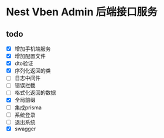 # Nest Vben Admin 后端接口服务

## todo

- [x] 增加手机端服务
- [x] 增加配置文件
- [x] dto验证
- [x] 序列化返回的类
- [ ] 日志中间件
- [ ] 错误拦截
- [ ] 格式化返回的数据
- [x] 全局前缀
- [ ] 集成prisma
- [ ] 系统登录
- [ ] 退出系统
- [x] swagger
